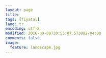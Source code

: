 ```yaml
---
layout: page
title:
tags: [fiyatal]
lang: tr
encoding: utf-8
modified: 2016-09-08T20:53:07.573882-04:00
comments: false
image:
  feature: landscape.jpg
---
```


<script type="text/JavaScript">
	var kamera = prompt("Kaç Kamera?", "1 ile 8 arasi bir deger yaziniz.");
	var alan = prompt("Kaç metrekare?", "Binanin alanini yaziniz.");
	var kablo=(Math.sqrt(alan)+3)*kamera*1.2;
	if (kamera<4 || kamera==4){
		var kayit=4;
		var sonuc = kablo+kayit*100+kamera*100+100*Math.log2(kablo);
	}else  {
		var kayit=8;
		var sonuc = kablo+kayit*100+kamera*100+40*Math.log2(kablo);
	}	
	document.write(kamera + " kameralı sistem fiyatı " + sonuc.toFixed(0) + " TL" + "<BR>");
	document.write(kamera + " adet kamera" + "<BR>");
	document.write(kablo.toFixed(0) + " metre kablo " + "<BR>");
	document.write(kayit + " kanallı kayıt cihazı " + "<BR>");
	document.write(alan + " metrekare bina alanı " + "<BR>");
	
</script>
